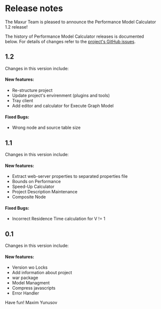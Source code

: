 # Release notes

The Maxur Team is pleased to announce the Performance Model Calculator 1.2 release!

The history of Performance Model Calculator releases is documented below. For details of changes refer to the [project's GitHub issues][pmc-issues].

[pmc-issues]: http://github.com/myunusov/pm/issues?state=closed


## 1.2 


Changes in this version include:

#### New features:
- Re-structure project 
- Update project's envirenment (plugins and tools)  
- Tray client  
- Add editor and calculator for Execute Graph Model 


#### Fixed Bugs:
- Wrong node and source table size  




## 1.1 


Changes in this version include:

#### New features:
- Extract web-server properties to separated properties file  
- Bounds on Performance 
- Speed-Up Calculator 
- Project Description Maintenance 
- Composite Node 


#### Fixed Bugs:
- Incorrect Residence Time calculation for V != 1 




## 0.1 


Changes in this version include:

#### New features:
- Version wo Locks 
- Add  information about project 
- war package 
- Model Managment 
- Compress javascripts 
- Error Handler 






Have fun!
Maxim Yunusov